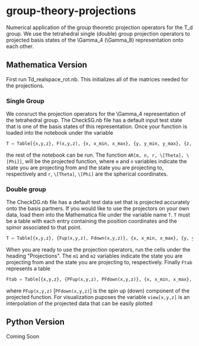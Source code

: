 # group-theory-projections
Numerical application of the group theoretic projection operators for the T_d group. We use the tetrahedral single (double) group projection operators to projected basis states of the \Gamma_4 (\Gamma_8) representation onto each other. 

## Mathematica Version
First run Td_realspace_rot.nb. This initializes all of the matrices needed for the projections.

### Single Group 
We consruct the projection operators for the \Gamma_4 representation of the tetrahedral group. The CheckSG.nb file has a default input test state that is one of the basis states of this representation. Once your function is loaded into the notebook under the variable 

```python
T = Table[{x,y,z}, F(x,y,z), {x, x_min, x_max}, {y, y_min, y_max}, {z, z_min, z_max}],
```
the rest of the notebook can be run. The function `AR[m, n, r, \[Theta], \[Phi]]`, will be the projected function, where `m` and `n` variables indicate the state you are projecting from and the state you are projecting to, respectively and `r`, `\[Theta]`, `\[Phi]` are the spherical coordinates.

### Double group

The CheckDG.nb file has a default test data set that is projected accurately onto the basis partners. If you would like to use the projectors on your own data, load them into the Mathematica file under the variable name `T`. `T` must be a table with each entry containing the position coordinates and the spinor associated to that point. 

```python
T = Table[{x,y,z}, {Fup(x,y,z), Fdown(x,y,z)}, {x, x_min, x_max}, {y, y_min, y_max}, {z, z_min, z_max}]
```

When you are ready to use the projection operators, run the cells under the heading "Projections". The `m1` and `m2` variables indicate the state you are projecting from and the state you are projecting to, respectively. Finally `Ftab` represents a table  
```python
Ftab = Table[{x,y,z}, {PFup(x,y,z), PFdown(x,y,z)}, {x, x_min, x_max}, {y, y_min, y_max}, {z, z_min, z_max}]
```
where `PFup(x,y,z)` [`PFdown(x,y,z)`] is the spin up (down) component of the projected function. 
For visualization puposes the variable `view[x,y,z]` is an interpolation of the projected data that can be easily plotted

## Python Version

Coming Soon
